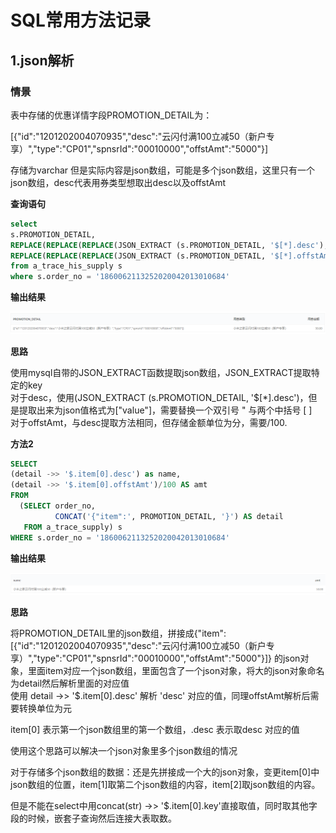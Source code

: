 # SQL常用方法记录

## 1.json解析

### 情景

表中存储的优惠详情字段PROMOTION_DETAIL为：

[{"id":"1201202004070935","desc":"云闪付满100立减50（新户专享）","type":"CP01","spnsrId":"00010000","offstAmt":"5000"}]

存储为varchar 但是实际内容是json数组，可能是多个json数组，这里只有一个json数组，desc代表用券类型想取出desc以及offstAmt

**查询语句**

```sql
select       
s.PROMOTION_DETAIL,
REPLACE(REPLACE(REPLACE(JSON_EXTRACT (s.PROMOTION_DETAIL, '$[*].desc'), '"', ''),'[',''),']','') AS '用券类型',
REPLACE(REPLACE(REPLACE(JSON_EXTRACT (s.PROMOTION_DETAIL, '$[*].offstAmt'), '"', ''),'[',''),']','')/100 AS '用券金额'
from a_trace_his_supply s
where s.order_no = '1860062113252020042013010684'
```

**输出结果**

![01](https://github.com/woleirenlai/Images/blob/master/SQLnote/01.png)

**思路**

使用mysql自带的JSON_EXTRACT函数提取json数组，JSON_EXTRACT提取特定的key  
对于desc，使用(JSON_EXTRACT (s.PROMOTION_DETAIL, '$[*].desc')，但是提取出来为json值格式为["value"]，需要替换一个双引号  " 与两个中括号 [  ]  
对于offstAmt，与desc提取方法相同，但存储金额单位为分，需要/100.

**方法2**

```sql
SELECT
(detail ->> '$.item[0].desc') as name,
(detail ->> '$.item[0].offstAmt')/100 AS amt
FROM
  (SELECT order_no,
          CONCAT('{"item":', PROMOTION_DETAIL, '}') AS detail
   FROM a_trace_supply) s
WHERE s.order_no = '1860062113252020042013010684'
```

**输出结果**

![02](https://github.com/woleirenlai/Images/blob/master/SQLnote/02.png)

**思路**

将PROMOTION_DETAIL里的json数组，拼接成{"item":[{"id":"1201202004070935","desc":"云闪付满100立减50（新户专享）","type":"CP01","spnsrId":"00010000","offstAmt":"5000"}]} 的json对象，里面item对应一个json数组，里面包含了一个json对象，将大的json对象命名为detail然后解析里面的对应值  
使用 detail ->> '$.item[0].desc' 解析 'desc' 对应的值，同理offstAmt解析后需要转换单位为元

item[0] 表示第一个json数组里的第一个数组，.desc 表示取desc 对应的值

使用这个思路可以解决一个json对象里多个json数组的情况

对于存储多个json数组的数据：还是先拼接成一个大的json对象，变更item[0]中json数组的位置，item[1]取第二个json数组的内容，item[2]取json数组的内容。

但是不能在select中用concat(str) ->> '$.item[0].key'直接取值，同时取其他字段的时候，嵌套子查询然后连接大表取数。